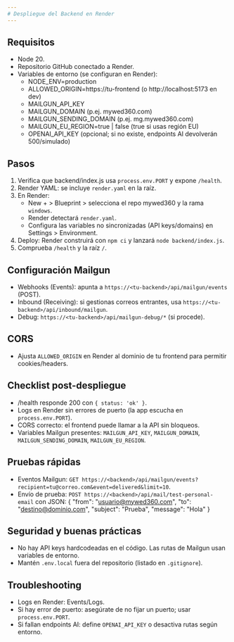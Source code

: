 ```yaml
---
# Despliegue del Backend en Render
---
```


## Requisitos
- Node 20.
- Repositorio GitHub conectado a Render.
- Variables de entorno (se configuran en Render):
  - NODE_ENV=production
  - ALLOWED_ORIGIN=https://tu-frontend (o http://localhost:5173 en dev)
  - MAILGUN_API_KEY
  - MAILGUN_DOMAIN (p.ej. mywed360.com)
  - MAILGUN_SENDING_DOMAIN (p.ej. mg.mywed360.com)
  - MAILGUN_EU_REGION=true | false (true si usas región EU)
  - OPENAI_API_KEY (opcional; si no existe, endpoints AI devolverán 500/simulado)

## Pasos
1. Verifica que backend/index.js usa `process.env.PORT` y expone `/health`.
2. Render YAML: se incluye `render.yaml` en la raíz.
3. En Render:
   - New + > Blueprint > selecciona el repo mywed360 y la rama `windows`.
   - Render detectará `render.yaml`.
   - Configura las variables no sincronizadas (API keys/domains) en Settings > Environment.
4. Deploy: Render construirá con `npm ci` y lanzará `node backend/index.js`.
5. Comprueba `/health` y la raíz `/`.

## Configuración Mailgun
- Webhooks (Events): apunta a `https://<tu-backend>/api/mailgun/events` (POST).
- Inbound (Receiving): si gestionas correos entrantes, usa `https://<tu-backend>/api/inbound/mailgun`.
- Debug: `https://<tu-backend>/api/mailgun-debug/*` (si procede).

## CORS
- Ajusta `ALLOWED_ORIGIN` en Render al dominio de tu frontend para permitir cookies/headers.

## Checklist post-despliegue
- /health responde 200 con `{ status: 'ok' }`.
- Logs en Render sin errores de puerto (la app escucha en `process.env.PORT`).
- CORS correcto: el frontend puede llamar a la API sin bloqueos.
- Variables Mailgun presentes: `MAILGUN_API_KEY`, `MAILGUN_DOMAIN`, `MAILGUN_SENDING_DOMAIN`, `MAILGUN_EU_REGION`.

## Pruebas rápidas
- Eventos Mailgun: `GET https://<backend>/api/mailgun/events?recipient=tu@correo.com&event=delivered&limit=10`.
- Envío de prueba: `POST https://<backend>/api/mail/test-personal-email` con JSON:
  {
    "from": "usuario@mywed360.com",
    "to": "destino@dominio.com",
    "subject": "Prueba",
    "message": "Hola"
  }

## Seguridad y buenas prácticas
- No hay API keys hardcodeadas en el código. Las rutas de Mailgun usan variables de entorno.
- Mantén `.env.local` fuera del repositorio (listado en `.gitignore`).

## Troubleshooting
- Logs en Render: Events/Logs.
- Si hay error de puerto: asegúrate de no fijar un puerto; usar `process.env.PORT`.
- Si fallan endpoints AI: define `OPENAI_API_KEY` o desactiva rutas según entorno.

